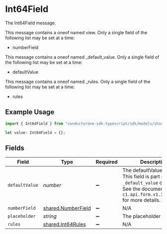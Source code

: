 # Int64Field

The Int64Field message.

This message contains a oneof named view. Only a single field of the following list may be set at a time:
  - numberField


This message contains a oneof named _default_value. Only a single field of the following list may be set at a time:
  - defaultValue


This message contains a oneof named _rules. Only a single field of the following list may be set at a time:
  - rules


## Example Usage

```typescript
import { Int64Field } from "conductorone-sdk-typescript/sdk/models/shared";

let value: Int64Field = {};
```

## Fields

| Field                                                                                                                                             | Type                                                                                                                                              | Required                                                                                                                                          | Description                                                                                                                                       |
| ------------------------------------------------------------------------------------------------------------------------------------------------- | ------------------------------------------------------------------------------------------------------------------------------------------------- | ------------------------------------------------------------------------------------------------------------------------------------------------- | ------------------------------------------------------------------------------------------------------------------------------------------------- |
| `defaultValue`                                                                                                                                    | *number*                                                                                                                                          | :heavy_minus_sign:                                                                                                                                | The defaultValue field.<br/>This field is part of the `_default_value` oneof.<br/>See the documentation for `c1.api.form.v1.Int64Field` for more details. |
| `numberField`                                                                                                                                     | [shared.NumberField](../../../sdk/models/shared/numberfield.md)                                                                                   | :heavy_minus_sign:                                                                                                                                | N/A                                                                                                                                               |
| `placeholder`                                                                                                                                     | *string*                                                                                                                                          | :heavy_minus_sign:                                                                                                                                | The placeholder field.                                                                                                                            |
| `rules`                                                                                                                                           | [shared.Int64Rules](../../../sdk/models/shared/int64rules.md)                                                                                     | :heavy_minus_sign:                                                                                                                                | N/A                                                                                                                                               |